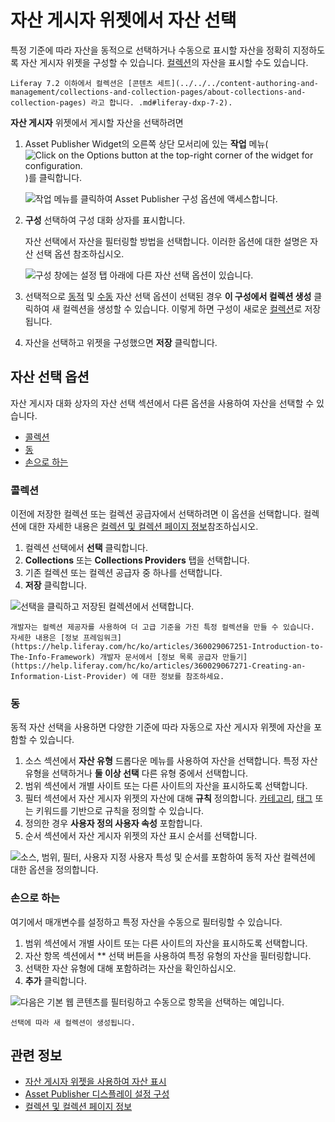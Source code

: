 # 자산 게시자 위젯에서 자산 선택

특정 기준에 따라 자산을 동적으로 선택하거나 수동으로 표시할 자산을 정확히 지정하도록 자산 게시자 위젯을 구성할 수 있습니다. [컬렉션](../../../content-authoring-and-management/collections-and-collection-pages/about-collections-and-collection-pages.md)의 자산을 표시할 수도 있습니다.

```{note}
Liferay 7.2 이하에서 컬렉션은 [콘텐츠 세트](../../../content-authoring-and-management/collections-and-collection-pages/about-collections-and-collection-pages) 라고 합니다. .md#liferay-dxp-7-2).
```

**자산 게시자** 위젯에서 게시할 자산을 선택하려면

1. Asset Publisher Widget의 오른쪽 상단 모서리에 있는 **작업** 메뉴(![Click on the Options button at the top-right corner of the widget for configuration.](../../../images/icon-options.png))를 클릭합니다.

    ![작업 메뉴를 클릭하여 Asset Publisher 구성 옵션에 액세스합니다.](./selecting-assets-in-the-asset-publisher-widget/images/01.png)

1. **구성** 선택하여 구성 대화 상자를 표시합니다.

    자산 선택에서 자산을 필터링할 방법을 선택합니다. 이러한 옵션에 대한 설명은 자산 선택 옵션 [](#asset-selection-options) 참조하십시오.

    ![구성 창에는 설정 탭 아래에 다른 자산 선택 옵션이 있습니다.](selecting-assets-in-the-asset-publisher-widget/images/02.png)

1. 선택적으로 [동적](#dynamic) 및 [수동](#manual) 자산 선택 옵션이 선택된 경우 **이 구성에서 컬렉션 생성** 클릭하여 새 컬렉션을 생성할 수 있습니다. 이렇게 하면 구성이 새로운 [컬렉션](../../../content-authoring-and-management/collections-and-collection-pages/about-collections-and-collection-pages.md)로 저장됩니다.

1. 자산을 선택하고 위젯을 구성했으면 **저장** 클릭합니다.

## 자산 선택 옵션

자산 게시자 대화 상자의 자산 선택 섹션에서 다른 옵션을 사용하여 자산을 선택할 수 있습니다.

- [콜렉션](#collection-and-collection-provider)
- [동](#dynamic)
- [손으로 하는](#manual)

### 콜렉션

이전에 저장한 컬렉션 또는 컬렉션 공급자에서 선택하려면 이 옵션을 선택합니다. 컬렉션에 대한 자세한 내용은 [컬렉션 및 컬렉션 페이지 정보](../../../content-authoring-and-management/collections-and-collection-pages/about-collections-and-collection-pages.md)참조하십시오.

 1. 컬렉션 선택에서 **선택** 클릭합니다.
 1. **Collections** 또는 **Collections Providers** 탭을 선택합니다.
 1. 기존 컬렉션 또는 컬렉션 공급자 중 하나를 선택합니다.
 1. **저장** 클릭합니다.

 ![선택을 클릭하고 저장된 컬렉션에서 선택합니다.](selecting-assets-in-the-asset-publisher-widget/images/04.png)

```{note}
개발자는 컬렉션 제공자를 사용하여 더 고급 기준을 가진 특정 컬렉션을 만들 수 있습니다. 자세한 내용은 [정보 프레임워크](https://help.liferay.com/hc/ko/articles/360029067251-Introduction-to-The-Info-Framework) 개발자 문서에서 [정보 목록 공급자 만들기](https://help.liferay.com/hc/ko/articles/360029067271-Creating-an-Information-List-Provider) 에 대한 정보를 참조하세요.
```

### 동

동적 자산 선택을 사용하면 다양한 기준에 따라 자동으로 자산 게시자 위젯에 자산을 포함할 수 있습니다.

  1. 소스 섹션에서 **자산 유형** 드롭다운 메뉴를 사용하여 자산을 선택합니다. 특정 자산 유형을 선택하거나 **둘 이상 선택** 다른 유형 중에서 선택합니다.
  1. 범위 섹션에서 개별 사이트 또는 다른 사이트의 자산을 표시하도록 선택합니다.
  1. 필터 섹션에서 자산 게시자 위젯의 자산에 대해 **규칙** 정의합니다. [카테고리](../../../content-authoring-and-management/tags-and-categories/defining-categories-and-vocabularies-for-content.md), [태그](../../../content-authoring-and-management/tags-and-categories/tagging-content-and-managing-tags) 또는 키워드를 기반으로 규칙을 정의할 수 있습니다.
  1. 정의한 경우 **사용자 정의 사용자 속성** 포함합니다.
  1. 순서 섹션에서 자산 게시자 위젯의 자산 표시 순서를 선택합니다.

 ![소스, 범위, 필터, 사용자 지정 사용자 특성 및 순서를 포함하여 동적 자산 컬렉션에 대한 옵션을 정의합니다.](selecting-assets-in-the-asset-publisher-widget/images/05.png)

### 손으로 하는

여기에서 매개변수를 설정하고 특정 자산을 수동으로 필터링할 수 있습니다.

 1. 범위 섹션에서 개별 사이트 또는 다른 사이트의 자산을 표시하도록 선택합니다.
 1. 자산 항목 섹션에서 ** 선택 버튼을 사용하여 특정 유형의 자산을 필터링합니다.
 1. 선택한 자산 유형에 대해 포함하려는 자산을 확인하십시오.
 1. **추가** 클릭합니다.

 ![다음은 기본 웹 콘텐츠를 필터링하고 수동으로 항목을 선택하는 예입니다.](selecting-assets-in-the-asset-publisher-widget/images/03.png)

 ```{note}
 선택에 따라 새 컬렉션이 생성됩니다.
 ```

## 관련 정보

- [자산 게시자 위젯을 사용하여 자산 표시](./displaying-assets-using-the-asset-publisher-widget.md)
- [Asset Publisher 디스플레이 설정 구성](./configuring-asset-publisher-display-settings.md)
- [컬렉션 및 컬렉션 페이지 정보](../../../content-authoring-and-management/collections-and-collection-pages/about-collections-and-collection-pages.md)

